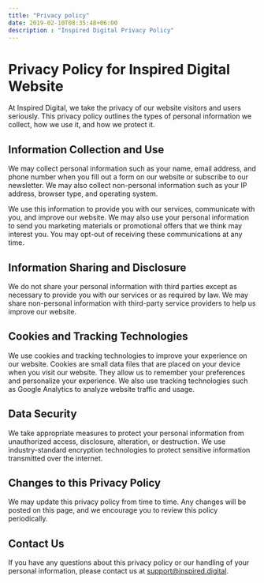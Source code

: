 ```yaml
---
title: "Privacy policy"
date: 2019-02-10T08:35:48+06:00
description : "Inspired Digital Privacy Policy"
---
```


# Privacy Policy for Inspired Digital Website

At Inspired Digital, we take the privacy of our website visitors and users seriously. This privacy policy outlines the types of personal information we collect, how we use it, and how we protect it.

## Information Collection and Use

We may collect personal information such as your name, email address, and phone number when you fill out a form on our website or subscribe to our newsletter. We may also collect non-personal information such as your IP address, browser type, and operating system.

We use this information to provide you with our services, communicate with you, and improve our website. We may also use your personal information to send you marketing materials or promotional offers that we think may interest you. You may opt-out of receiving these communications at any time.

## Information Sharing and Disclosure

We do not share your personal information with third parties except as necessary to provide you with our services or as required by law. We may share non-personal information with third-party service providers to help us improve our website.

## Cookies and Tracking Technologies

We use cookies and tracking technologies to improve your experience on our website. Cookies are small data files that are placed on your device when you visit our website. They allow us to remember your preferences and personalize your experience. We also use tracking technologies such as Google Analytics to analyze website traffic and usage.

## Data Security

We take appropriate measures to protect your personal information from unauthorized access, disclosure, alteration, or destruction. We use industry-standard encryption technologies to protect sensitive information transmitted over the internet.

## Changes to this Privacy Policy

We may update this privacy policy from time to time. Any changes will be posted on this page, and we encourage you to review this policy periodically.

## Contact Us

If you have any questions about this privacy policy or our handling of your personal information, please contact us at support@inspired.digital.
